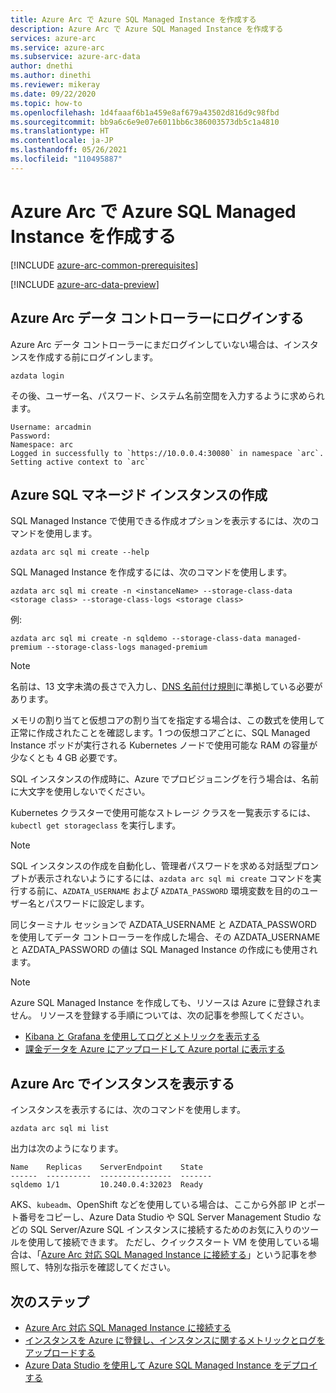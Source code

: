 ```yaml
---
title: Azure Arc で Azure SQL Managed Instance を作成する
description: Azure Arc で Azure SQL Managed Instance を作成する
services: azure-arc
ms.service: azure-arc
ms.subservice: azure-arc-data
author: dnethi
ms.author: dinethi
ms.reviewer: mikeray
ms.date: 09/22/2020
ms.topic: how-to
ms.openlocfilehash: 1d4faaaf6b1a459e8af679a43502d816d9c98fbd
ms.sourcegitcommit: bb9a6c6e9e07e6011bb6c386003573db5c1a4810
ms.translationtype: HT
ms.contentlocale: ja-JP
ms.lasthandoff: 05/26/2021
ms.locfileid: "110495887"
---
```

# <a name="create-an-azure-sql-managed-instance-on-azure-arc"></a>Azure Arc で Azure SQL Managed Instance を作成する

[!INCLUDE [azure-arc-common-prerequisites](../../../includes/azure-arc-common-prerequisites.md)]

[!INCLUDE [azure-arc-data-preview](../../../includes/azure-arc-data-preview.md)]

## <a name="login-to-the-azure-arc-data-controller"></a>Azure Arc データ コントローラーにログインする

Azure Arc データ コントローラーにまだログインしていない場合は、インスタンスを作成する前にログインします。

```console
azdata login
```

その後、ユーザー名、パスワード、システム名前空間を入力するように求められます。  

```console
Username: arcadmin
Password:
Namespace: arc
Logged in successfully to `https://10.0.0.4:30080` in namespace `arc`. Setting active context to `arc`
```

## <a name="create-an-azure-sql-managed-instance"></a>Azure SQL マネージド インスタンスの作成

SQL Managed Instance で使用できる作成オプションを表示するには、次のコマンドを使用します。
```console
azdata arc sql mi create --help
```

SQL Managed Instance を作成するには、次のコマンドを使用します。

```console
azdata arc sql mi create -n <instanceName> --storage-class-data <storage class> --storage-class-logs <storage class>
```

例:

```console
azdata arc sql mi create -n sqldemo --storage-class-data managed-premium --storage-class-logs managed-premium
```
> [!NOTE]
>  名前は、13 文字未満の長さで入力し、[DNS 名前付け規則](https://kubernetes.io/docs/concepts/overview/working-with-objects/names/#dns-label-names)に準拠している必要があります。
>
>  メモリの割り当てと仮想コアの割り当てを指定する場合は、この数式を使用して正常に作成されたことを確認します。1 つの仮想コアごとに、SQL Managed Instance ポッドが実行される Kubernetes ノードで使用可能な RAM の容量が少なくとも 4 GB 必要です。
>
>  SQL インスタンスの作成時に、Azure でプロビジョニングを行う場合は、名前に大文字を使用しないでください。
>
>  Kubernetes クラスターで使用可能なストレージ クラスを一覧表示するには、`kubectl get storageclass` を実行します。 


> [!NOTE]
> SQL インスタンスの作成を自動化し、管理者パスワードを求める対話型プロンプトが表示されないようにするには、`azdata arc sql mi create` コマンドを実行する前に、`AZDATA_USERNAME` および `AZDATA_PASSWORD` 環境変数を目的のユーザー名とパスワードに設定します。
> 
>  同じターミナル セッションで AZDATA_USERNAME と AZDATA_PASSWORD を使用してデータ コントローラーを作成した場合、その AZDATA_USERNAME と AZDATA_PASSWORD の値は SQL Managed Instance の作成にも使用されます。

> [!NOTE]
> Azure SQL Managed Instance を作成しても、リソースは Azure に登録されません。 リソースを登録する手順については、次の記事を参照してください。 
> - [Kibana と Grafana を使用してログとメトリックを表示する](monitor-grafana-kibana.md)
> - [課金データを Azure にアップロードして Azure portal に表示する](view-billing-data-in-azure.md) 


## <a name="view-instance-on-azure-arc"></a>Azure Arc でインスタンスを表示する

インスタンスを表示するには、次のコマンドを使用します。

```console
azdata arc sql mi list
```

出力は次のようになります。

```console
Name    Replicas    ServerEndpoint    State
------  ----------  ----------------  -------
sqldemo 1/1         10.240.0.4:32023  Ready
```

AKS、`kubeadm`、OpenShift などを使用している場合は、ここから外部 IP とポート番号をコピーし、Azure Data Studio や SQL Server Management Studio などの SQL Server/Azure SQL インスタンスに接続するためのお気に入りのツールを使用して接続できます。 ただし、クイックスタート VM を使用している場合は、「[Azure Arc 対応 SQL Managed Instance に接続する](connect-managed-instance.md)」という記事を参照して、特別な指示を確認してください。


## <a name="next-steps"></a>次のステップ
- [Azure Arc 対応 SQL Managed Instance に接続する](connect-managed-instance.md)
- [インスタンスを Azure に登録し、インスタンスに関するメトリックとログをアップロードする](upload-metrics-and-logs-to-azure-monitor.md)
- [Azure Data Studio を使用して Azure SQL Managed Instance をデプロイする](create-sql-managed-instance-azure-data-studio.md)
